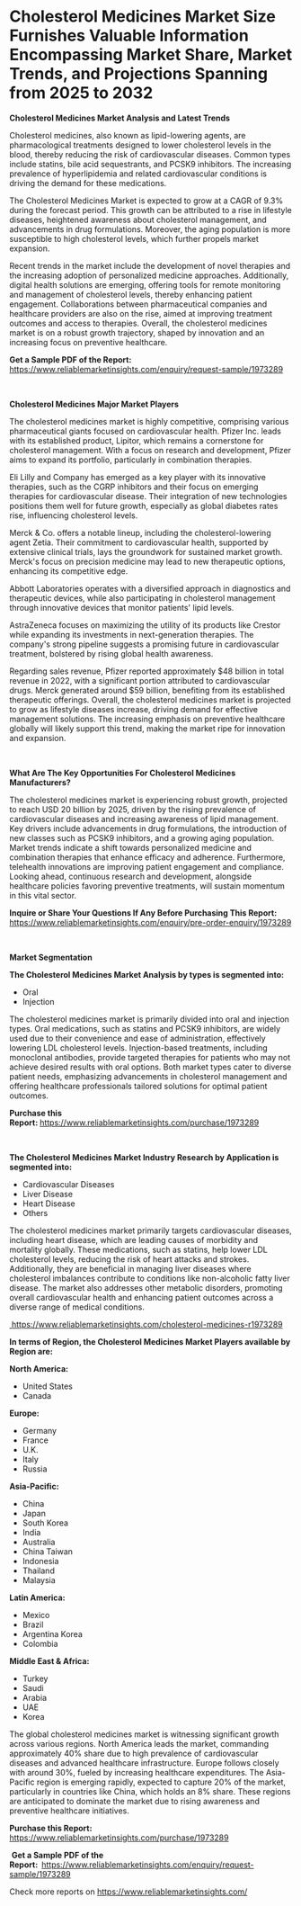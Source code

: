 <p><h1>Cholesterol Medicines Market Size Furnishes Valuable Information Encompassing Market Share, Market Trends, and Projections Spanning from 2025 to 2032</h1></p><p><strong>Cholesterol Medicines Market Analysis and Latest Trends</strong></p>
<p><p>Cholesterol medicines, also known as lipid-lowering agents, are pharmacological treatments designed to lower cholesterol levels in the blood, thereby reducing the risk of cardiovascular diseases. Common types include statins, bile acid sequestrants, and PCSK9 inhibitors. The increasing prevalence of hyperlipidemia and related cardiovascular conditions is driving the demand for these medications.</p><p>The Cholesterol Medicines Market is expected to grow at a CAGR of 9.3% during the forecast period. This growth can be attributed to a rise in lifestyle diseases, heightened awareness about cholesterol management, and advancements in drug formulations. Moreover, the aging population is more susceptible to high cholesterol levels, which further propels market expansion.</p><p>Recent trends in the market include the development of novel therapies and the increasing adoption of personalized medicine approaches. Additionally, digital health solutions are emerging, offering tools for remote monitoring and management of cholesterol levels, thereby enhancing patient engagement. Collaborations between pharmaceutical companies and healthcare providers are also on the rise, aimed at improving treatment outcomes and access to therapies. Overall, the cholesterol medicines market is on a robust growth trajectory, shaped by innovation and an increasing focus on preventive healthcare.</p></p>
<p><strong>Get a Sample PDF of the Report:&nbsp;</strong> <a href="https://www.reliablemarketinsights.com/enquiry/request-sample/1973289?utm_campaign=2252&utm_medium=2&utm_source=Github&utm_content=ia&utm_term=08032025&utm_id=cholesterol-medicines">https://www.reliablemarketinsights.com/enquiry/request-sample/1973289</a></p>
<p>&nbsp;</p>
<p><strong>Cholesterol Medicines Major Market Players</strong></p>
<p><p>The cholesterol medicines market is highly competitive, comprising various pharmaceutical giants focused on cardiovascular health. Pfizer Inc. leads with its established product, Lipitor, which remains a cornerstone for cholesterol management. With a focus on research and development, Pfizer aims to expand its portfolio, particularly in combination therapies.</p><p>Eli Lilly and Company has emerged as a key player with its innovative therapies, such as the CGRP inhibitors and their focus on emerging therapies for cardiovascular disease. Their integration of new technologies positions them well for future growth, especially as global diabetes rates rise, influencing cholesterol levels.</p><p>Merck & Co. offers a notable lineup, including the cholesterol-lowering agent Zetia. Their commitment to cardiovascular health, supported by extensive clinical trials, lays the groundwork for sustained market growth. Merck's focus on precision medicine may lead to new therapeutic options, enhancing its competitive edge.</p><p>Abbott Laboratories operates with a diversified approach in diagnostics and therapeutic devices, while also participating in cholesterol management through innovative devices that monitor patients' lipid levels. </p><p>AstraZeneca focuses on maximizing the utility of its products like Crestor while expanding its investments in next-generation therapies. The company's strong pipeline suggests a promising future in cardiovascular treatment, bolstered by rising global health awareness.</p><p>Regarding sales revenue, Pfizer reported approximately $48 billion in total revenue in 2022, with a significant portion attributed to cardiovascular drugs. Merck generated around $59 billion, benefiting from its established therapeutic offerings. Overall, the cholesterol medicines market is projected to grow as lifestyle diseases increase, driving demand for effective management solutions. The increasing emphasis on preventive healthcare globally will likely support this trend, making the market ripe for innovation and expansion.</p></p>
<p>&nbsp;</p>
<p><strong>What Are The Key Opportunities For Cholesterol Medicines Manufacturers?</strong></p>
<p><p>The cholesterol medicines market is experiencing robust growth, projected to reach USD 20 billion by 2025, driven by the rising prevalence of cardiovascular diseases and increasing awareness of lipid management. Key drivers include advancements in drug formulations, the introduction of new classes such as PCSK9 inhibitors, and a growing aging population. Market trends indicate a shift towards personalized medicine and combination therapies that enhance efficacy and adherence. Furthermore, telehealth innovations are improving patient engagement and compliance. Looking ahead, continuous research and development, alongside healthcare policies favoring preventive treatments, will sustain momentum in this vital sector.</p></p>
<p><strong>Inquire or Share Your Questions If Any Before Purchasing This Report:</strong> <a href="https://www.reliablemarketinsights.com/enquiry/pre-order-enquiry/1973289?utm_campaign=2252&utm_medium=2&utm_source=Github&utm_content=ia&utm_term=08032025&utm_id=cholesterol-medicines">https://www.reliablemarketinsights.com/enquiry/pre-order-enquiry/1973289</a></p>
<p>&nbsp;</p>
<p><strong>Market Segmentation</strong></p>
<p><strong>The Cholesterol Medicines Market Analysis by types is segmented into:</strong></p>
<p><ul><li>Oral</li><li>Injection</li></ul></p>
<p><p>The cholesterol medicines market is primarily divided into oral and injection types. Oral medications, such as statins and PCSK9 inhibitors, are widely used due to their convenience and ease of administration, effectively lowering LDL cholesterol levels. Injection-based treatments, including monoclonal antibodies, provide targeted therapies for patients who may not achieve desired results with oral options. Both market types cater to diverse patient needs, emphasizing advancements in cholesterol management and offering healthcare professionals tailored solutions for optimal patient outcomes.</p></p>
<p><strong>Purchase this Report:&nbsp;</strong><a href="https://www.reliablemarketinsights.com/purchase/1973289?utm_campaign=2252&utm_medium=2&utm_source=Github&utm_content=ia&utm_term=08032025&utm_id=cholesterol-medicines">https://www.reliablemarketinsights.com/purchase/1973289</a></p>
<p>&nbsp;</p>
<p><strong>The Cholesterol Medicines Market Industry Research by Application is segmented into:</strong></p>
<p><ul><li>Cardiovascular Diseases</li><li>Liver Disease</li><li>Heart Disease</li><li>Others</li></ul></p>
<p><p>The cholesterol medicines market primarily targets cardiovascular diseases, including heart disease, which are leading causes of morbidity and mortality globally. These medications, such as statins, help lower LDL cholesterol levels, reducing the risk of heart attacks and strokes. Additionally, they are beneficial in managing liver diseases where cholesterol imbalances contribute to conditions like non-alcoholic fatty liver disease. The market also addresses other metabolic disorders, promoting overall cardiovascular health and enhancing patient outcomes across a diverse range of medical conditions.</p></p>
<p><a href="https://www.reliablemarketinsights.com/cholesterol-medicines-r1973289?utm_campaign=2252&utm_medium=2&utm_source=Github&utm_content=ia&utm_term=08032025&utm_id=cholesterol-medicines">&nbsp;https://www.reliablemarketinsights.com/cholesterol-medicines-r1973289</a></p>
<p><strong>In terms of Region, the Cholesterol Medicines Market Players available by Region are:</strong></p>
<p>
    <p> <strong> North America: </strong>
        <ul>
            <li>United States</li>
            <li>Canada</li>
        </ul>
        </p> 
    <p> <strong> Europe: </strong>
        <ul>
            <li>Germany</li>
            <li>France</li>
            <li>U.K.</li>
            <li>Italy</li>
            <li>Russia</li>
        </ul>
        </p> 
    <p> <strong> Asia-Pacific: </strong>
        <ul>
            <li>China</li>
            <li>Japan</li>
            <li>South Korea</li>
            <li>India</li>
            <li>Australia</li>
            <li>China Taiwan</li>
            <li>Indonesia</li>
            <li>Thailand</li>
            <li>Malaysia</li>
        </ul>
        </p> 
    <p> <strong> Latin America: </strong>
        <ul>
            <li>Mexico</li>
            <li>Brazil</li>
            <li>Argentina Korea</li>
            <li>Colombia</li>
        </ul>
        </p> 
    <p> <strong> Middle East & Africa: </strong>
        <ul>
            <li>Turkey</li>
            <li>Saudi</li>
            <li>Arabia</li>
            <li>UAE</li>
            <li>Korea</li>
        </ul>
    </p>
    </p>
<p><p>The global cholesterol medicines market is witnessing significant growth across various regions. North America leads the market, commanding approximately 40% share due to high prevalence of cardiovascular diseases and advanced healthcare infrastructure. Europe follows closely with around 30%, fueled by increasing healthcare expenditures. The Asia-Pacific region is emerging rapidly, expected to capture 20% of the market, particularly in countries like China, which holds an 8% share. These regions are anticipated to dominate the market due to rising awareness and preventive healthcare initiatives.</p></p>
<p><strong>Purchase this Report: </strong><a href="https://www.reliablemarketinsights.com/purchase/1973289?utm_campaign=2252&utm_medium=2&utm_source=Github&utm_content=ia&utm_term=08032025&utm_id=cholesterol-medicines">https://www.reliablemarketinsights.com/purchase/1973289</a></p>
<p>&nbsp;<strong>Get a Sample PDF of the Report:&nbsp;&nbsp;</strong><a href="https://www.reliablemarketinsights.com/enquiry/request-sample/1973289?utm_campaign=2252&utm_medium=2&utm_source=Github&utm_content=ia&utm_term=08032025&utm_id=cholesterol-medicines">https://www.reliablemarketinsights.com/enquiry/request-sample/1973289</a></p>
<p><strong></strong></p>
<p>Check more reports on <a href="https://www.reliablemarketinsights.com/?utm_campaign=2252&utm_medium=2&utm_source=Github&utm_content=ia&utm_term=08032025&utm_id=cholesterol-medicines">https://www.reliablemarketinsights.com/</a></p>